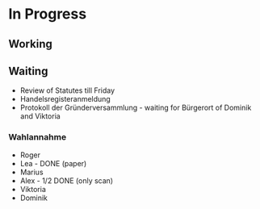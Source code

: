 # In Progress 

## Working


## Waiting
- Review of Statutes till Friday
- Handelsregisteranmeldung
- Protokoll der Gründerversammlung - waiting for Bürgerort of Dominik and Viktoria

### Wahlannahme 
- Roger
- Lea - DONE (paper)
- Marius
- Alex - 1/2 DONE (only scan)
- Viktoria
- Dominik
